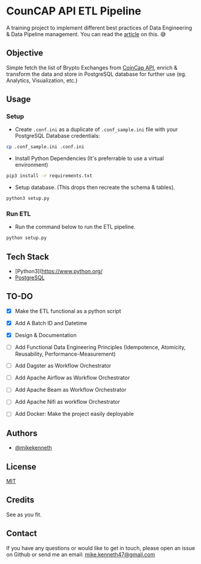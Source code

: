 
# CounCAP API ETL Pipeline

A training project to implement different best practices of Data Engineering & Data Pipeline management.
You can read the [article]() on this. :sweat_smile:

## Objective
Simple fetch the list of Brypto Exchanges from [CoinCap API](https://docs.coincap.io/#aff336c8-9d06-4654-bc15-a56cef06a69e), enrich & transform the data and store in PostgreSQL database for further use (eg. Analytics, Visualization, etc.)

## Usage
### Setup
- Create `.conf.ini` as a duplicate of `.conf_sample.ini` file with your PostgreSQL Database credentials:
```bash
cp .conf_sample.ini .conf.ini
```

- Install Python Dependencies (It's preferrable to use a virtual environment)
```bash
pip3 install -r requirements.txt
```

- Setup database. (This drops then recreate the schema & tables).
```bash
python3 setup.py
```
### Run ETL
- Run the command below to run the ETL pipeline.
```bash
python setup.py
```

## Tech Stack
- [Python3](https://www.python.org/
- [PostgreSQL](https://www.postgresql.org/)


## TO-DO
- [x] Make the ETL functional as a python script
- [x] Add A Batch ID and Datetime
- [x] Design & Documentation
- [ ] Add Functional Data Engineering Principles (Idempotence, Atomicity, Reusability, Performance-Measurement)
- [ ] Add Dagster as Workflow Orchestrator
- [ ] Add Apache Airflow as Workflow Orchestrator
- [ ] Add Apache Beam as Workflow Orchestrator
- [ ] Add Apache Nifi as workflow Orchestrator
- [ ] Add Docker: Make the project easily deployable


## Authors
- [@mikekenneth](https://www.github.com/mikekenneth)


## License
[MIT](https://choosealicense.com/licenses/mit/)


## Credits
See as you fit.

## Contact
If you have any questions or would like to get in touch, please open an issue on Github or send me an email: <mike.kenneth47@gmail.com>